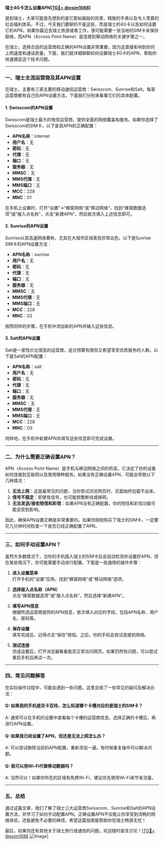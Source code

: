 **瑞士4G卡怎么设置APN[[TG💪+ @esim1088](https://t.me/s/esim1088)]**

提到瑞士，大家可能首先想到的是它那如画般的风景、精致的手表以及令人羡慕的社会福利体系。不过，今天我们要聊的不是这些，而是瑞士的4G卡以及如何设置它的APN。如果你最近去瑞士旅游或者工作，很可能需要一张当地的SIM卡来保持联络，而APN（Access Point Name）是连接到移动网络的关键步骤之一。

在瑞士，选择合适的运营商和正确的APN设置非常重要，因为这直接影响到你的上网速度和通话质量。下面，我们就详细聊聊如何设置瑞士4G卡的APN，帮助你快速搞定这个技术问题。

---

### 一、瑞士主流运营商及其APN设置

在瑞士，主要有三家主要的移动通信运营商：Swisscom、Sunrise和Salt。每家运营商都有自己的APN设置方法，下面我们分别来看看它们的具体配置。

#### 1. Swisscom的APN设置
Swisscom是瑞士最大的电信运营商，提供全面的网络覆盖和服务。如果你选择了Swisscom的SIM卡，以下是其APN的正确配置：

- **APN名称**：internet
- **用户名**：无
- **密码**：无
- **代理**：无
- **端口**：无
- **服务器**：无
- **MMSC**：无
- **MMS代理**：无
- **MMS端口**：无
- **MCC**：228
- **MNC**：01

在手机上设置时，打开“设置”→“蜂窝网络”或“移动网络”，找到“蜂窝数据选项”或“接入点名称”，点击“新建APN”，然后依次填入上述信息即可。

#### 2. Sunrise的APN设置
Sunrise以其高速网络著称，尤其在大城市区域表现非常出色。以下是Sunrise SIM卡的APN设置方法：

- **APN名称**：sunrise
- **用户名**：无
- **密码**：无
- **代理**：无
- **端口**：无
- **服务器**：无
- **MMSC**：无
- **MMS代理**：无
- **MMS端口**：无
- **MCC**：228
- **MNC**：02

按照同样的步骤，在手机中添加新的APN并输入这些信息。

#### 3. Salt的APN设置
Salt是一家性价比很高的运营商，适合预算有限但又希望享受优质服务的人群。以下是Salt的APN配置：

- **APN名称**：salt
- **用户名**：无
- **密码**：无
- **代理**：无
- **端口**：无
- **服务器**：无
- **MMSC**：无
- **MMS代理**：无
- **MMS端口**：无
- **MCC**：228
- **MNC**：03

同样地，在手机中新建APN并填写这些信息即可完成设置。

---

### 二、为什么需要正确设置APN？

APN（Access Point Name）是手机与移动网络之间的桥梁，它决定了你的设备如何连接到互联网以及使用哪种服务。如果没有正确设置APN，可能会导致以下几种情况：

1. **无法上网**：这是最常见的问题，当你尝试浏览网页时，页面始终加载不出来。
2. **信号不稳定**：即使有信号，也可能频繁断线或掉网。
3. **无法发送/接收短信和彩信**：如果APN没有正确配置，你的短信和彩信功能可能会受到影响。

因此，确保APN设置正确是非常重要的。如果你刚刚购买了瑞士的SIM卡，一定要花几分钟时间检查一下是否已经正确配置了APN。

---

### 三、如何手动设置APN？

虽然大多数情况下，当你的手机插入瑞士的SIM卡后会自动检测并设置好APN，但在某些情况下，你可能需要手动进行配置。下面是一些通用的操作步骤：

1. **进入设置菜单**  
   打开手机的“设置”应用，找到“蜂窝网络”或“移动网络”选项。

2. **选择接入点名称（APN）**  
   点击“蜂窝数据选项”或“接入点名称”，然后选择“新建APN”。

3. **填写APN信息**  
   根据所选运营商提供的APN信息，依次填入对应的字段，包括APN名称、用户名、密码等。

4. **保存设置**  
   填写完成后，记得点击“保存”按钮。之后，你的手机会尝试连接到网络。

5. **测试连接**  
   完成设置后，打开浏览器看看能否正常访问网页。如果仍然有问题，可以尝试重启手机后再试一次。

---

### 四、常见问题解答

在实际操作过程中，可能会遇到一些问题。这里总结了一些常见的疑问及解决办法：

#### Q: 如果我的手机是双卡双待，怎么知道哪个卡槽对应的是瑞士的SIM卡？
A: 通常可以在手机的设置中查看每个卡槽的运营商信息。选择正确的卡槽后，再进行APN设置。

#### Q: 如果我已经设置了APN，但还是无法上网怎么办？
A: 可以尝试删除当前的APN配置，重新添加一遍。有时候重复操作可以解决问题。

#### Q: 我可以用Wi-Fi代替移动数据吗？
A: 当然可以！如果你所在的区域有免费Wi-Fi，建议优先使用Wi-Fi来节省流量。

---

### 五、总结

通过这篇文章，我们了解了瑞士三大运营商Swisscom、Sunrise和Salt的APN设置方法，并学习了如何手动配置APN。正确设置APN不仅能让你享受到流畅的网络体验，还能避免不必要的麻烦。希望这篇指南能帮助你在瑞士畅游无忧！

最后，如果你还有其他关于瑞士旅行或通信的问题，欢迎随时留言讨论！[[TG💪+ @esim1088](https://t.me/s/esim1088) ![Image](https://i.postimg.cc/4NQfJmqS/Snipaste-2025-05-13-00-14-12.png)]